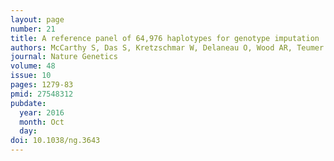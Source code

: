 ```yaml
---
layout: page
number: 21
title: A reference panel of 64,976 haplotypes for genotype imputation
authors: McCarthy S, Das S, Kretzschmar W, Delaneau O, Wood AR, Teumer A, Kang HM, Fuchsberger C, Danecek P, Sharp K, Luo Y, Sidore C, Kwong A, Timpson N, Koskinen S, Vrieze S, Scott LJ, Zhang H, Mahajan A, Veldink J, Peters U, Pato C, van Duijn CM, Gillies CE, Gandin I, Mezzavilla M, Gilly A, Cocca M, Traglia M, Angius A, Barrett JC, Boomsma D, Branham K, Breen G, Brummett CM, Busonero F, Campbell H, Chan A, Chen S, Chew E, Collins FS, Corbin LJ, Smith GD, Dedoussis G, Dorr M, Farmaki AE, Ferrucci L, Forer L, Fraser RM, Gabriel S, Levy S, Groop L, Harrison T, Hattersley A, Holmen OL, Hveem K, Kretzler M, Lee JC, McGue M, Meitinger T, Melzer D, Min JL, Mohlke KL, Vincent JB, Nauck M, Nickerson D, Palotie A, Pato M, Pirastu N, McInnis M, Richards JB, Sala C, Salomaa V, Schlessinger D, Schoenherr S, Slagboom PE, Small K, Spector T, Stambolian D, Tuke M, Tuomilehto J, Van den Berg LH, Van Rheenen W, Volker U, Wijmenga C, Toniolo D, Zeggini E, Gasparini P, Sampson MG, Wilson JF, Frayling T, de Bakker PI, Swertz MA, McCarroll S, Kooperberg C, Dekker A, Altshuler D, Willer C, Iacono W, Ripatti S, Soranzo N, Walter K, Swaroop A, Cucca F, Anderson CA, Myers RM, Boehnke M, McCarthy MI, Durbin R, Abecasis G, Marchini J
journal: Nature Genetics
volume: 48
issue: 10
pages: 1279-83
pmid: 27548312
pubdate:
  year: 2016
  month: Oct
  day:
doi: 10.1038/ng.3643
---
```


